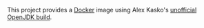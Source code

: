 This project provides a [Docker](https://www.docker.io/) image using Alex Kasko's [unofficial OpenJDK build](https://github.com/alexkasko/openjdk-unofficial-builds).
